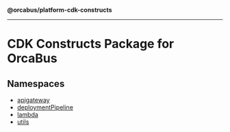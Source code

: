 **@orcabus/platform-cdk-constructs**

***

# CDK Constructs Package for OrcaBus

## Namespaces

- [apigateway](@orcabus/namespaces/apigateway/README.md)
- [deploymentPipeline](@orcabus/namespaces/deploymentPipeline/README.md)
- [lambda](@orcabus/namespaces/lambda/README.md)
- [utils](@orcabus/namespaces/utils/README.md)
